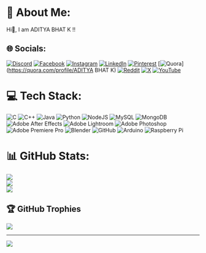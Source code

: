 # 💫 About Me:
Hi👋, I am ADITYA BHAT K !!


## 🌐 Socials:
[![Discord](https://img.shields.io/badge/Discord-%237289DA.svg?logo=discord&logoColor=white)](https://discord.gg/adityabhatk) [![Facebook](https://img.shields.io/badge/Facebook-%231877F2.svg?logo=Facebook&logoColor=white)](https://www.facebook.com/adityabhat.k.1) [![Instagram](https://img.shields.io/badge/Instagram-%23E4405F.svg?logo=Instagram&logoColor=white)](https://www.instagram.com/aditya._.bhat._.k/) [![LinkedIn](https://img.shields.io/badge/LinkedIn-%230077B5.svg?logo=linkedin&logoColor=white)](https://www.linkedin.com/in/aditya-bhat-k-54aa01285/) [![Pinterest](https://img.shields.io/badge/Pinterest-%23E60023.svg?logo=Pinterest&logoColor=white)](https://pinterest.com/Adityabhatk) [![Quora](https://img.shields.io/badge/Quora-%23B92B27.svg?logo=Quora&logoColor=white)](https://quora.com/profile/ADITYA BHAT K) [![Reddit](https://img.shields.io/badge/Reddit-%23FF4500.svg?logo=Reddit&logoColor=white)](https://www.reddit.com/user/ADITYA_BHAT_K/) [![X](https://img.shields.io/badge/X-black.svg?logo=X&logoColor=white)](https://x.com/ADITYABHATK) [![YouTube](https://img.shields.io/badge/YouTube-%23FF0000.svg?logo=YouTube&logoColor=white)](https://youtube.com/@adivlogs2005) 

# 💻 Tech Stack:
![C](https://img.shields.io/badge/c-%2300599C.svg?style=flat&logo=c&logoColor=white) ![C++](https://img.shields.io/badge/c++-%2300599C.svg?style=flat&logo=c%2B%2B&logoColor=white) ![Java](https://img.shields.io/badge/java-%23ED8B00.svg?style=flat&logo=openjdk&logoColor=white) ![Python](https://img.shields.io/badge/python-3670A0?style=flat&logo=python&logoColor=ffdd54) ![NodeJS](https://img.shields.io/badge/node.js-6DA55F?style=flat&logo=node.js&logoColor=white) ![MySQL](https://img.shields.io/badge/mysql-4479A1.svg?style=flat&logo=mysql&logoColor=white) ![MongoDB](https://img.shields.io/badge/MongoDB-%234ea94b.svg?style=flat&logo=mongodb&logoColor=white) ![Adobe After Effects](https://img.shields.io/badge/Adobe%20After%20Effects-9999FF.svg?style=flat&logo=Adobe%20After%20Effects&logoColor=white) ![Adobe Lightroom](https://img.shields.io/badge/Adobe%20Lightroom-31A8FF.svg?style=flat&logo=Adobe%20Lightroom&logoColor=white) ![Adobe Photoshop](https://img.shields.io/badge/adobe%20photoshop-%2331A8FF.svg?style=flat&logo=adobe%20photoshop&logoColor=white) ![Adobe Premiere Pro](https://img.shields.io/badge/Adobe%20Premiere%20Pro-9999FF.svg?style=flat&logo=Adobe%20Premiere%20Pro&logoColor=white) ![Blender](https://img.shields.io/badge/blender-%23F5792A.svg?style=flat&logo=blender&logoColor=white) ![GitHub](https://img.shields.io/badge/github-%23121011.svg?style=flat&logo=github&logoColor=white) ![Arduino](https://img.shields.io/badge/-Arduino-00979D?style=flat&logo=Arduino&logoColor=white) ![Raspberry Pi](https://img.shields.io/badge/-RaspberryPi-C51A4A?style=flat&logo=Raspberry-Pi)
# 📊 GitHub Stats:
![](https://github-readme-stats.vercel.app/api?username=ADITYABHATK05&theme=blue-green&hide_border=false&include_all_commits=false&count_private=false)<br/>
![](https://github-readme-streak-stats.herokuapp.com/?user=ADITYABHATK05&theme=blue-green&hide_border=false)<br/>
![](https://github-readme-stats.vercel.app/api/top-langs/?username=ADITYABHATK05&theme=blue-green&hide_border=false&include_all_commits=false&count_private=false&layout=compact)

## 🏆 GitHub Trophies
![](https://github-profile-trophy.vercel.app/?username=ADITYABHATK05&theme=radical&no-frame=false&no-bg=false&margin-w=4)

---
[![](https://visitcount.itsvg.in/api?id=ADITYABHATK05&icon=1&color=3)](https://visitcount.itsvg.in)

